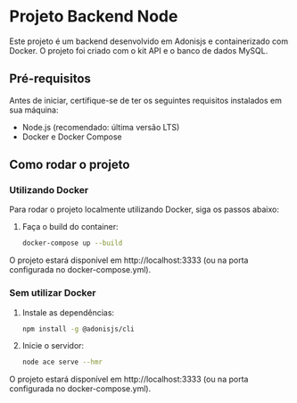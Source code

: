 # Projeto Backend Node

Este projeto é um backend desenvolvido em Adonisjs e containerizado com Docker. O projeto foi criado com o kit API e o banco de dados MySQL.

## Pré-requisitos

Antes de iniciar, certifique-se de ter os seguintes requisitos instalados em sua máquina:

- Node.js (recomendado: última versão LTS)
- Docker e Docker Compose

## Como rodar o projeto

### Utilizando Docker

Para rodar o projeto localmente utilizando Docker, siga os passos abaixo:

1. Faça o build do container:

   ```bash
   docker-compose up --build
O projeto estará disponível em http://localhost:3333 (ou na porta configurada no docker-compose.yml).

### Sem utilizar Docker

1. Instale as dependências:

   ```bash
   npm install -g @adonisjs/cli
2. Inicie o servidor:

   ```bash
   node ace serve --hmr


O projeto estará disponível em http://localhost:3333 (ou na porta configurada no docker-compose.yml).

   
